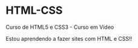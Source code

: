 # HTML-CSS
 Curso de HTML5 e CSS3 - Curso em Vídeo

 Estou aprendendo a fazer sites com HTML e CSS!!
